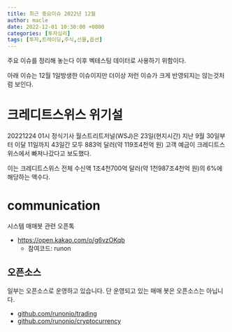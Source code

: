 ```yaml
---
title: 최근 중요이슈 2022년 12월
author: macle
date: 2022-12-01 10:30:00 +0800
categories: [투자심리]
tags: [투자,트레이딩,주식,선물,옵션]
---
```


주요 이슈를 정리해 놓는다 이후 벡테스팅 데이터로 사용하기 위함이다.

아래 이슈는 12월 1일방생한 이슈이지만 더이상 저런 이슈가 크게 반영되지는 않는것처럼 보인다.

# 크레디트스위스 위기설

20221224 01시 정식기사
월스트리트저널(WSJ)은 23일(현지시간) 지난 9월 30일부터 이달 11일까지 43일간 모두 883억 달러(약 119조4천억 원) 고객 예금이 크레디트스위스에서 빠져나갔다고 보도했다.

이는 크레디트스위스 전체 수신액 1조4천700억 달러(약 1천987조4천억 원)의 6%에 해당하는 액수다.



# communication
시스템 매매봇 관련 오픈톡
- https://open.kakao.com/o/g6vzOKqb
    - 참여코드: runon

## 오픈소스
일부는 오픈소스로 운영하고 있습니다. 단 운영되고 있는 매매 봇은 오픈소스는 아닙니다.

- [github.com/runonio/trading](https://github.com/runonio/trading)
- [github.com/runonio/cryptocurrency](https://github.com/runonio/cryptocurrency)
